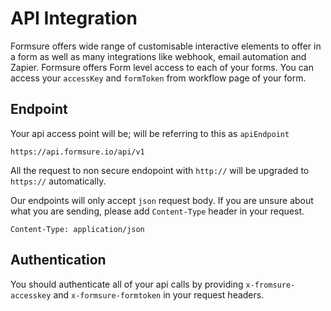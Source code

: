# API Integration

Formsure offers wide range of customisable interactive elements to offer in a form as well as many integrations like webhook, email automation and Zapier. Formsure offers Form level access to each of your forms. You can access your `accessKey` and `formToken` from workflow page of your form.

## Endpoint

Your api access point will be; will be referring to this as `apiEndpoint`

```text
https://api.formsure.io/api/v1
```

All the request to non secure endopoint with `http://` will be upgraded to `https://` automatically.

Our endpoints will only accept `json` request body. If you are unsure about what you are sending, please add `Content-Type` header in your request.

```text
Content-Type: application/json
```

## Authentication

You should authenticate all of your api calls by providing `x-fromsure-accesskey` and `x-formsure-formtoken` in your request headers.
